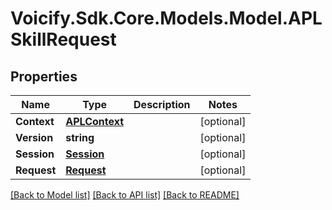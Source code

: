# Voicify.Sdk.Core.Models.Model.APLSkillRequest
## Properties

Name | Type | Description | Notes
------------ | ------------- | ------------- | -------------
**Context** | [**APLContext**](APLContext.md) |  | [optional] 
**Version** | **string** |  | [optional] 
**Session** | [**Session**](Session.md) |  | [optional] 
**Request** | [**Request**](Request.md) |  | [optional] 

[[Back to Model list]](../README.md#documentation-for-models) [[Back to API list]](../README.md#documentation-for-api-endpoints) [[Back to README]](../README.md)

